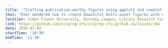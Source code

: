 ```yaml
---
title: '"Crafting publication-worthy figures using ggplot2 and cowplot" by Bruno Grande'
text: "Ever wondered how to create beautiful multi-panel figures with ease? Tired of manually re-creating a plot every time the results are updated? Join this workshop to learn about ggplot2 and cowplot, two powerful tools in R that will change the way you visualize your results!"
location: Simon Fraser University, Burnaby Campus, Library Research Commons
link: https://github.com/sciprog-sfu/sciprog-sfu.github.io/issues/104
date: 2016-07-04
startTime: '10:30'
endTime: '11:30'
---
```

